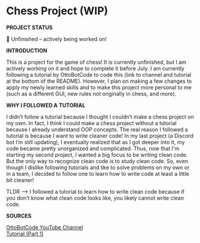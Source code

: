 # Chess Project (WIP)

**PROJECT STATUS**

🚧 Unfinished – actively being worked on!

**INTRODUCTION**

This is a project for the game of chess! 
It is currently unfinished, but I am actively working on it and hope to complete it before July.
I am currently following a tutorial by OttoBotCode to code this (link to channel and tutorial at the bottom of the README).
However, I plan on making a few changes to apply my newly learned skills and to make this project more personal to me (such as a different GUI, new rules not originally in chess, and more).


**WHY I FOLLOWED A TUTORIAL**

I didn’t follow a tutorial because I thought I couldn’t make a chess project on my own.
In fact, I think I could make a chess project without a tutorial because I already understand OOP concepts.
The real reason I followed a tutorial is because I want to write cleaner code!
In my last project (a Discord bot I’m still updating), I eventually realized that as I got deeper into it, my code became pretty unorganized and complicated.
Thus, now that I'm starting my second project, I wanted a big focus to be writing clean code.
But the only way to recognize clean code is to study clean code.
So, even though I dislike following tutorials and like to solve problems on my own or in a team, I decided to follow one to learn how to write code at least a little bit cleaner!

TLDR --> I followed a tutorial to learn how to write clean code because if you don't know what clean code looks like, you likely cannot write clean code.

**SOURCES**

[OttoBotCode YouTube Channel](https://www.youtube.com/@OttoBotCode)  
[Tutorial (Part 1)](https://www.youtube.com/watch?v=GEkSE6eZMGc&list=PLFk1_lkqT8MahHPi40ON-jyo5wiqnyHsL&index=1)
